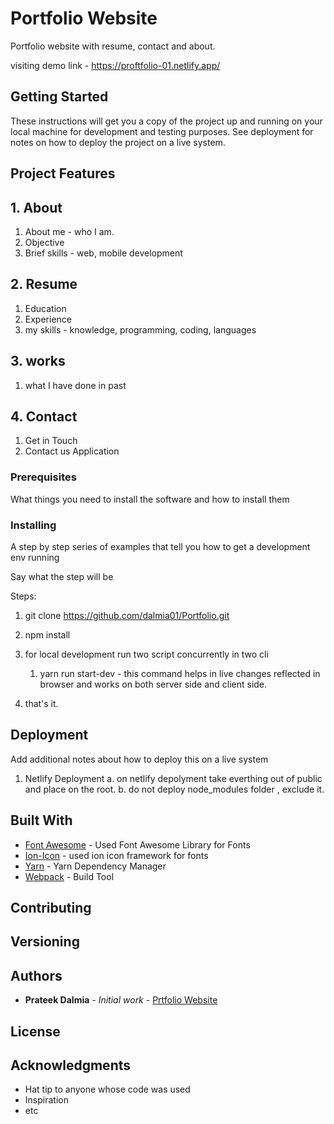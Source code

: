 # Portfolio Website

Portfolio website with resume, contact and about.

visiting demo link - https://proftfolio-01.netlify.app/

## Getting Started

These instructions will get you a copy of the project up and running on your local machine for development and testing purposes. See deployment for notes on how to deploy the project on a live system.

## Project Features



## 1. About
  1. About me - who I am.
  2. Objective
  3.  Brief skills - web, mobile development


## 2. Resume

  1. Education
  2. Experience
  3. my skills - knowledge, programming, coding, languages


## 3. works

   1. what I have done in past


## 4. Contact
  1. Get in Touch
  2. Contact us Application

### Prerequisites

What things you need to install the software and how to install them


### Installing

A step by step series of examples that tell you how to get a development env running

Say what the step will be

Steps:

1. git clone https://github.com/dalmia01/Portfolio.git

2. npm install

3. for local development run two script concurrently in two cli
    1. yarn run start-dev - this command helps in live changes reflected in browser and works on both server side and client side.


4. that's it.



## Deployment

Add additional notes about how to deploy this on a live system

1. Netlify Deployment
   a. on netlify depolyment take everthing out of public and place on the root.
   b. do not deploy node_modules folder , exclude it.


## Built With

* [Font Awesome](https://www.npmjs.com/package/node-dependency-manager) - Used Font Awesome Library for Fonts
* [Ion-Icon](https://ionicons.com/) - used ion icon framework for fonts
* [Yarn](https://classic.yarnpkg.com/en/) - Yarn Dependency Manager
* [Webpack](https://webpack.js.org/) - Build Tool

## Contributing



## Versioning



## Authors

* **Prateek Dalmia** - *Initial work* - [Prtfolio Website](https://github.com/dalmia01/Portfolio)



## License



## Acknowledgments

* Hat tip to anyone whose code was used
* Inspiration
* etc
